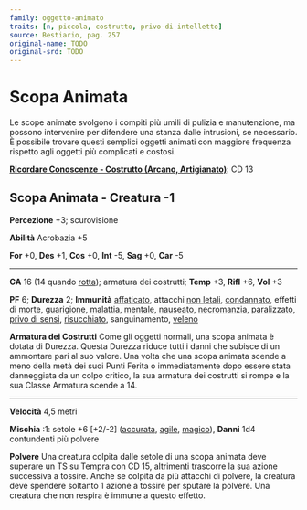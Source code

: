 ```yaml
---
family: oggetto-animato
traits: [n, piccola, costrutto, privo-di-intelletto]
source: Bestiario, pag. 257
original-name: TODO
original-srd: TODO
---
```


# Scopa Animata

Le scope animate svolgono i compiti più umili di pulizia e manutenzione, ma
possono intervenire per difendere una stanza dalle intrusioni, se necessario. È
possibile trovare questi semplici oggetti animati con maggiore frequenza
rispetto agli oggetti più complicati e costosi.

**[Ricordare Conoscenze - Costrutto (Arcano, Artigianato)](/azioni/abilita/ricordare-conoscenze)**:
CD 13

## Scopa Animata - Creatura -1

**Percezione** +3; scurovisione

**Abilità** Acrobazia +5

**For** +0, **Des** +1, **Cos** +0, **Int** -5, **Sag** +0, **Car** -5

---

**CA** 16 (14 quando [rotta](/condizioni/rotto)); armatura dei costrutti;
**Temp** +3, **Rifl** +6, **Vol** +3

**PF** 6; **Durezza** 2; **Immunità** [affaticato](/condizioni/affaticato),
attacchi [non letali](/tratti/non-letale), [condannato](/condizioni/condannato),
effetti di [morte](/tratti/morte), [guarigione](/tratti/guarigione),
[malattia](/tratti/malattia), [mentale](/tratti/mentale),
[nauseato](/condizioni/nauseato), [necromanzia](/tratti/necromanzia),
[paralizzato](/condizioni/paralizzato),
[privo di sensi](/condizioni/privo-di-sensi),
[risucchiato](/condizioni/risucchiato), sanguinamento, [veleno](/tratti/veleno)

**Armatura dei Costrutti** Come gli oggetti normali, una scopa animata è dotata
di Durezza. Questa Durezza riduce tutti i danni che subisce di un ammontare pari
al suo valore. Una volta che una scopa animata scende a meno della metà dei suoi
Punti Ferita o immediatamente dopo essere stata danneggiata da un colpo critico,
la sua armatura dei costrutti si rompe e la sua Classe Armatura scende a 14.

---

**Velocità** 4,5 metri

**Mischia** :1: setole +6 \[+2/-2] ([accurata](/tratti/accurata),
[agile](/tratti/agile), [magico](/tratti/magico)), **Danni** 1d4 contundenti più
polvere

**Polvere** Una creatura colpita dalle setole di una scopa animata deve superare
un TS su Tempra con CD 15, altrimenti trascorre la sua azione successiva a
tossire. Anche se colpita da più attacchi di polvere, la creatura deve spendere
soltanto 1 azione a tossire per sputare la polvere. Una creatura che non respira
è immune a questo effetto.
